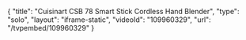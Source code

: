 {
    "title": "Cuisinart CSB 78 Smart Stick Cordless Hand Blender",
    "type": "solo",
    "layout": "iframe-static",
    "videoId": "109960329",
    "url": "\/tvpembed\/109960329"
}